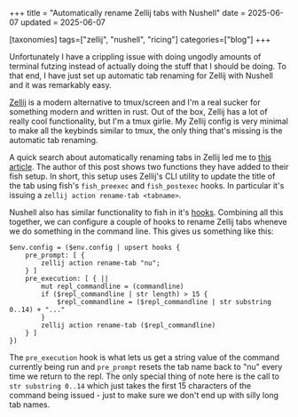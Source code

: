 +++
title = "Automatically rename Zellij tabs with Nushell"
date = 2025-06-07
updated = 2025-06-07

[taxonomies]
tags=["zellij", "nushell", "ricing"]
categories=["blog"] 
+++

Unfortunately I have a crippling issue with doing ungodly amounts of terminal futzing
instead of actually doing the stuff that I should be doing. To that end, I have just set
up automatic tab renaming for Zellij with Nushell and it was remarkably easy.

[Zellij](https://zellij.dev/) is a modern alternative to tmux/screen and I'm a real
sucker for something modern and written in rust. Out of the box, Zellij has a lot of
really cool functionality, but I'm a tmux girlie. My Zellij config is very minimal to
make all the keybinds similar to tmux, the only thing that's missing is the automatic
tab renaming.

A quick search about automatically renaming tabs in Zellij led me to [this
article](https://haseebmajid.dev/posts/2024-07-26-how-i-configured-zellij-status-bar/).
The author of this post shows two functions they have added to their fish setup. In
short, this setup uses Zellij's CLI utility to update the title of the tab using fish's
`fish_preexec` and `fish_postexec` hooks. In particular it's issuing a `zellij action
rename-tab <tabname>`.

Nushell also has similar functionality to fish in it's
[hooks](https://www.nushell.sh/book/hooks.html#hooks). Combining all this together, we
can configure a couple of hooks to rename Zellij tabs wheneve we do something in the
command line. This gives us something like this:

```nu
$env.config = ($env.config | upsert hooks {
    pre_prompt: [ { 
        zellij action rename-tab "nu";
    } ]
    pre_execution: [ { || 
        mut repl_commandline = (commandline)
        if ($repl_commandline | str length) > 15 {
            $repl_commandline = ($repl_commandline | str substring 0..14) + "..."
        }
        zellij action rename-tab ($repl_commandline)
    } ]
})
```
The `pre_execution` hook is what lets us get a string value of the command currently
being run and `pre_prompt` resets the tab name back to "nu" every time we return to the
repl. The only special thing of note here is the call to `str substring 0..14` which just takes
the first 15 characters of the command being issued - just to make sure we don't end up
with silly long tab names.

